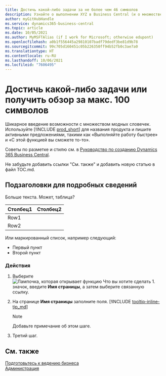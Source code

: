 ```yaml
---
title: Достичь какой-либо задачи за не более чем 46 символов
description: Узнайте о выполнении XYZ в Business Central (и о множестве эффективных поисковых запросов в предложении на естественном языке. Максимальная длина составляет 160 символов, это именно то, что нужно).
author: myGitHubHandle
ms.service: dynamics365-business-central
ms.topic: article
ms.date: 10/05/2021
ms.author: MyMSFTAlias (if I work for Microsoft; otherwise edupont)
ms.openlocfilehash: a0b1f556445a29810107badf79dedf3be81d9b78
ms.sourcegitcommit: 99c705d160451c05b226350ff94b52fb0c3ae7a0
ms.translationtype: HT
ms.contentlocale: ru-RU
ms.lasthandoff: 10/06/2021
ms.locfileid: "7606495"
---
```

# <a name="achieve-some-task-or-get-the-overview-in-max-100-characters"></a>Достичь какой-либо задачи или получить обзор за макс. 100 символов

Шикарное введение возможности с множеством модных словечек. Используйте [!INCLUDE [prod_short](includes/prod_short.md)] для названия продукта и пишите активными предложениями, такими как «Выполняйте работу быстрее» и «С этой функцией вы сможете то-то».  

Советы по разметке и стилю см. в [Руководство по созданию Dynamics 365 Business Central](https://docs.microsoft.com/en-us/dynamics365/business-central/dev-itpro/help/writing-guide).  

Не забудьте добавить ссылки "См. также" и добавить новую статью в файл TOC.md.  

## <a name="subheading-for-more-details"></a>Подзаголовки для подробных сведений

Больше текста. Может, таблица?

|Столбец1  |Столбец2  |
|---------|---------|
|Row1     |         |
|Row2     |         |

Или маркированный список, например следующий:

* Первый пункт
* Второй пункт

### <a name="to-do-something"></a>Действия

1. Выберите ![Лампочка, которая открывает функцию Что вы хотите сделать 1.](media/ui-search/search_small.png "Что вы хотите сделать") значок, введите **Имя страницы**, а затем выберите связанную ссылку.
2. На странице **Имя страницы** заполните поля. [!INCLUDE [tooltip-inline-tip_md](includes/tooltip-inline-tip_md.md)]

    > [!NOTE]
    > Добавьте примечание об этом шаге.
3. Третий шаг.

## <a name="see-also"></a>См. также

[Подготовьтесь к ведению бизнеса](ui-get-ready-business.md)  
[Администрация](admin-setup-and-administration.md)  
